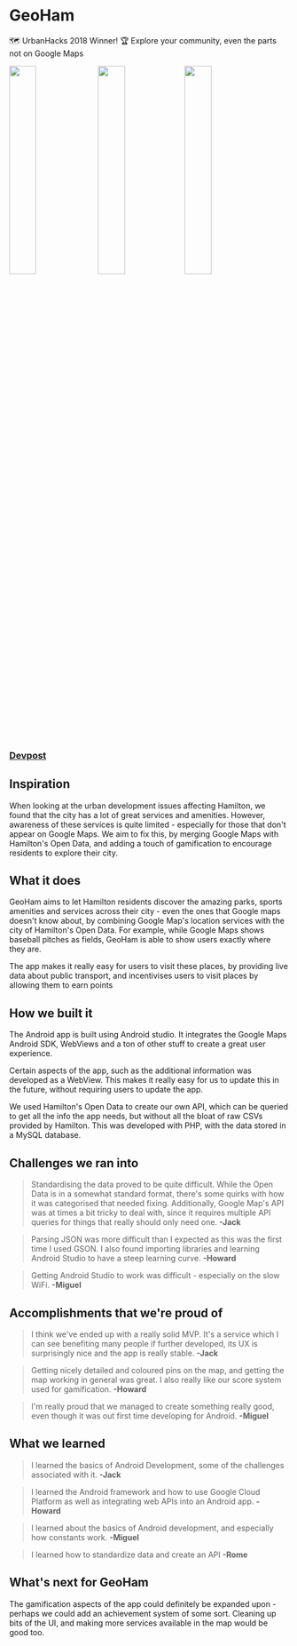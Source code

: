 # GeoHam
🗺️ UrbanHacks 2018 Winner! 🏆 Explore your community, even the parts not on Google Maps

<img width="31%" src="https://github.com/qhyun2/GeoHam/raw/master/demo/gallery1.jpg"> <img width="31%" src="https://github.com/qhyun2/GeoHam/raw/master/demo/gallery2.jpg"><img width="31%" src="https://github.com/qhyun2/GeoHam/raw/master/demo/gallery3.jpg">
 
### [Devpost](https://devpost.com/software/geoham)

## Inspiration
When looking at the urban development issues affecting Hamilton, we found that the city has a lot of great services and amenities. However, awareness of these services is quite limited - especially for those that don't appear on Google Maps. We aim to fix this, by merging Google Maps with Hamilton's Open Data, and adding a touch of gamification to encourage residents to explore their city.

## What it does
GeoHam aims to let Hamilton residents discover the amazing parks, sports amenities and services across their city - even the ones that Google maps doesn't know about, by combining Google Map's location services with the city of Hamilton's Open Data. For example, while Google Maps shows baseball pitches as fields, GeoHam is able to show users exactly where they are.

The app makes it really easy for users to visit these places, by providing live data about public transport, and incentivises users to visit places by allowing them to earn points

## How we built it
The Android app is built using Android studio. It integrates the Google Maps Android SDK, WebViews and a ton of other stuff to create a great user experience.

Certain aspects of the app, such as the additional information was developed as a WebView. This makes it really easy for us to update this in the future, without requiring users to update the app.

We used Hamilton's Open Data to create our own API, which can be queried to get all the info the app needs, but without all the bloat of raw CSVs provided by Hamilton. This was developed with PHP, with the data stored in a MySQL database.


## Challenges we ran into
> Standardising the data proved to be quite difficult. While the Open Data is in a somewhat standard format, there's some quirks with how it was categorised that needed fixing. Additionally, Google Map's API was at times a bit tricky to deal with, since it requires multiple API queries for things that really should only need one. **-Jack**

> Parsing JSON was more difficult than I expected as this was the first time I used GSON. I also found importing libraries and learning Android Studio to have a steep learning curve. **-Howard**

> Getting Android Studio to work was difficult - especially on the slow WiFi. **-Miguel**

## Accomplishments that we're proud of
> I think we've ended up with a really solid MVP. It's a service which I can see benefiting many people if further developed, its UX is surprisingly nice and the app is really stable. **-Jack**

> Getting nicely detailed and coloured pins on the map, and getting the map working in general was great. I also really like our score system used for gamification. **-Howard**

> I'm really proud that we managed to create something really good, even though it was out first time developing for Android. **-Miguel**
## What we learned
> I learned the basics of Android Development, some of the challenges associated with it. **-Jack**

> I learned the Android framework and how to use Google Cloud Platform as well as integrating web APIs into an Android app. **-Howard**

> I learned about the basics of Android development, and especially how constants work. **-Miguel**

> I learned how to standardize data and create an API **-Rome**

## What's next for GeoHam
The gamification aspects of the app could definitely be expanded upon - perhaps we could add an achievement system of some sort. Cleaning up bits of the UI, and making more services available in the map would be good too.
